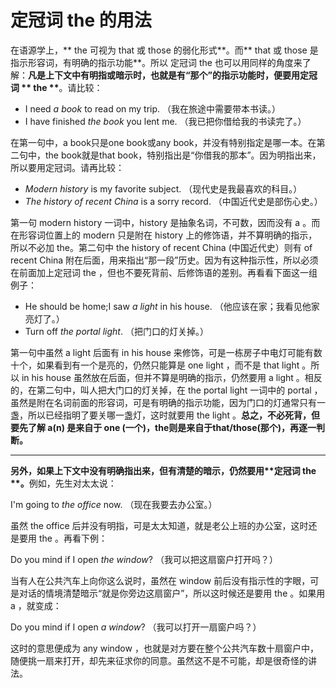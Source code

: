 # 定冠词 the 的用法

在语源学上，** the 可视为 that 或 those 的弱化形式**。而** that 或 those 是指示形容词，有明确的指示功能**。所以 定冠词 the  也可以用同样的角度来了解：<b>凡是上下文中有明指或暗示时，也就是**有“那个”的指示功能**时，便要用定冠词 ** the **</b>。请比较：
>  
- I need <em>a book</em> to read on my trip.
（我在旅途中需要带本书读。）  
- I have finished <em>the book</em> you lent me.
（我已把你借给我的书读完了。）

在第一句中，a book只是one book或any book，并没有特别指定是哪一本。在第二句中，the book就是that book，特别指出是“你借我的那本”。因为明指出来，所以要用定冠词。请再比较：
>  
- <em>Modern history</em> is my favorite subject.
（现代史是我最喜欢的科目。）
- <em>The history of recent China</em> is a sorry record.
（中国近代史是部伤心史。）

第一句 modern history 一词中，history 是抽象名词，不可数，因而没有 a 。而在形容词位置上的 modern 只是附在 history 上的修饰语，并不算明确的指示，所以不必加 the。第二句中 the history of recent China (中国近代史）则有 of recent China 附在后面，用来指出“那一段”历史。因为有这种指示性，所以必须在前面加上定冠词 the ，但也不要死背前、后修饰语的差别。再看看下面这一组例子：
>  
- He should be home;I saw <em>a light</em> in his house.
（他应该在家；我看见他家亮灯了。）
- Turn off <em>the portal light</em>.
（把门口的灯关掉。）

第一句中虽然 a light 后面有 in his house 来修饰，可是一栋房子中电灯可能有数十个，如果看到有一个是亮的，仍然只能算是 one light ，而不是 that light 。所以 in his house 虽然放在后面，但并不算是明确的指示，仍然要用 a light 。相反的，在第二句中，叫人把大门口的灯关掉，在 the portal light 一词中的 portal ，虽然是附在名词前面的形容词，可是有明确的指示功能，因为门口的灯通常只有一盏，所以已经指明了要关哪一盏灯，这时就要用 the light 。**总之，不必死背，但要先了解 a(n) 是来自于 one (一个)，the则是来自于that/those(那个)，再逐一判断。**


---


<b>另外，如果**上下文中没有明确指出来**，**但有清楚的暗示**，仍然要用**定冠词 the **。</b>例如，先生对太太说：
>  
I'm going to <em>the office</em> now.
（现在我要去办公室。）

虽然 the office 后并没有明指，可是太太知道，就是老公上班的办公室，这时还是要用 the 。再看下例：
>  
Do you mind if I open <em>the window</em>?
（我可以把这扇窗户打开吗？）

当有人在公共汽车上向你这么说时，虽然在 window 前后没有指示性的字眼，可是对话的情境清楚暗示“就是你旁边这扇窗户”，所以这时候还是要用 the 。如果用 a ，就变成：
>  
Do you mind if I open <em>a window</em>?
（我可以打开一扇窗户吗？）

这时的意思便成为 any window ，也就是对方要在整个公共汽车数十扇窗户中，随便挑一扇来打开，却先来征求你的同意。虽然这不是不可能，却是很奇怪的讲法。